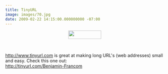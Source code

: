 ```yaml
---
title: TinyURL
image: images/70.jpg
date: 2009-02-22 14:15:00.000000000 -07:00
---
```

<a onblur="try {parent.deselectBloggerImageGracefully();} catch(e) {}" href="/images/old/TinyURL-logo.png"><img style="display:block; margin:0px auto 10px; text-align:center;cursor:pointer; cursor:hand;width: 104px; height: 27px;" src="/images/old/TinyURL-logo.png" border="0" alt="" /></a><br /><br />http://www.tinyurl.com is great at making long URL's (web addresses) small and easy.  Check this one out:<br /><a href="http://tinyurl.com/Benjamin-Francom">http://tinyurl.com/Benjamin-Francom</a>
